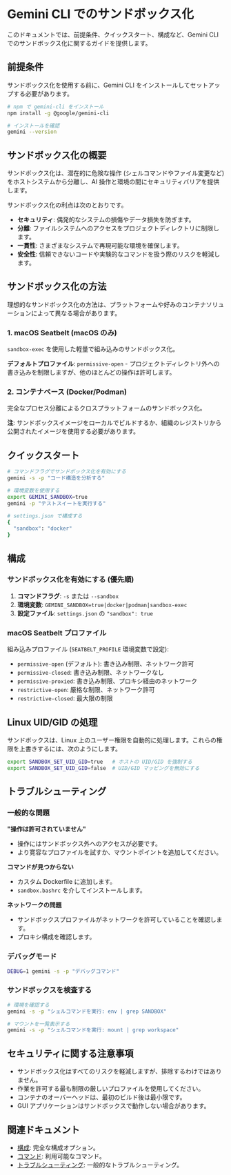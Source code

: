 # Gemini CLI でのサンドボックス化

このドキュメントでは、前提条件、クイックスタート、構成など、Gemini CLI でのサンドボックス化に関するガイドを提供します。

## 前提条件

サンドボックス化を使用する前に、Gemini CLI をインストールしてセットアップする必要があります。

```bash
# npm で gemini-cli をインストール
npm install -g @google/gemini-cli

# インストールを確認
gemini --version
```

## サンドボックス化の概要

サンドボックス化は、潜在的に危険な操作 (シェルコマンドやファイル変更など) をホストシステムから分離し、AI 操作と環境の間にセキュリティバリアを提供します。

サンドボックス化の利点は次のとおりです。

- **セキュリティ**: 偶発的なシステムの損傷やデータ損失を防ぎます。
- **分離**: ファイルシステムへのアクセスをプロジェクトディレクトリに制限します。
- **一貫性**: さまざまなシステムで再現可能な環境を確保します。
- **安全性**: 信頼できないコードや実験的なコマンドを扱う際のリスクを軽減します。

## サンドボックス化の方法

理想的なサンドボックス化の方法は、プラットフォームや好みのコンテナソリューションによって異なる場合があります。

### 1. macOS Seatbelt (macOS のみ)

`sandbox-exec` を使用した軽量で組み込みのサンドボックス化。

**デフォルトプロファイル**: `permissive-open` - プロジェクトディレクトリ外への書き込みを制限しますが、他のほとんどの操作は許可します。

### 2. コンテナベース (Docker/Podman)

完全なプロセス分離によるクロスプラットフォームのサンドボックス化。

**注**: サンドボックスイメージをローカルでビルドするか、組織のレジストリから公開されたイメージを使用する必要があります。

## クイックスタート

```bash
# コマンドフラグでサンドボックス化を有効にする
gemini -s -p "コード構造を分析する"

# 環境変数を使用する
export GEMINI_SANDBOX=true
gemini -p "テストスイートを実行する"

# settings.json で構成する
{
  "sandbox": "docker"
}
```

## 構成

### サンドボックス化を有効にする (優先順)

1. **コマンドフラグ**: `-s` または `--sandbox`
2. **環境変数**: `GEMINI_SANDBOX=true|docker|podman|sandbox-exec`
3. **設定ファイル**: `settings.json` の `"sandbox": true`

### macOS Seatbelt プロファイル

組み込みプロファイル (`SEATBELT_PROFILE` 環境変数で設定):

- `permissive-open` (デフォルト): 書き込み制限、ネットワーク許可
- `permissive-closed`: 書き込み制限、ネットワークなし
- `permissive-proxied`: 書き込み制限、プロキシ経由のネットワーク
- `restrictive-open`: 厳格な制限、ネットワーク許可
- `restrictive-closed`: 最大限の制限

## Linux UID/GID の処理

サンドボックスは、Linux 上のユーザー権限を自動的に処理します。これらの権限を上書きするには、次のようにします。

```bash
export SANDBOX_SET_UID_GID=true   # ホストの UID/GID を強制する
export SANDBOX_SET_UID_GID=false  # UID/GID マッピングを無効にする
```

## トラブルシューティング

### 一般的な問題

**"操作は許可されていません"**

- 操作にはサンドボックス外へのアクセスが必要です。
- より寛容なプロファイルを試すか、マウントポイントを追加してください。

**コマンドが見つからない**

- カスタム Dockerfile に追加します。
- `sandbox.bashrc` を介してインストールします。

**ネットワークの問題**

- サンドボックスプロファイルがネットワークを許可していることを確認します。
- プロキシ構成を確認します。

### デバッグモード

```bash
DEBUG=1 gemini -s -p "デバッグコマンド"
```

### サンドボックスを検査する

```bash
# 環境を確認する
gemini -s -p "シェルコマンドを実行: env | grep SANDBOX"

# マウントを一覧表示する
gemini -s -p "シェルコマンドを実行: mount | grep workspace"
```

## セキュリティに関する注意事項

- サンドボックス化はすべてのリスクを軽減しますが、排除するわけではありません。
- 作業を許可する最も制限の厳しいプロファイルを使用してください。
- コンテナのオーバーヘッドは、最初のビルド後は最小限です。
- GUI アプリケーションはサンドボックスで動作しない場合があります。

## 関連ドキュメント

- [構成](./cli/configuration.md): 完全な構成オプション。
- [コマンド](./cli/commands.md): 利用可能なコマンド。
- [トラブルシューティング](./troubleshooting.md): 一般的なトラブルシューティング。